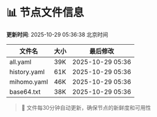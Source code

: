# 📊 节点文件信息

**更新时间**: 2025-10-29 05:36:38 北京时间

| 文件名 | 大小 | 最后修改 |
|--------|------|----------|
| all.yaml | 39K | 2025-10-29 05:36 |
| history.yaml | 61K | 2025-10-29 05:36 |
| mihomo.yaml | 46K | 2025-10-29 05:36 |
| base64.txt | 38K | 2025-10-29 05:36 |

> 🔄 文件每30分钟自动更新，确保节点的新鲜度和可用性
